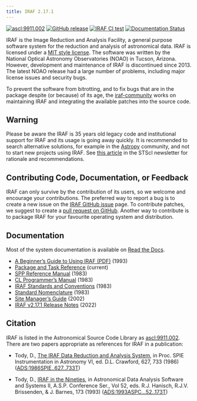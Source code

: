 ```yaml
---
title: IRAF 2.17.1
---
```


[![ascl:9911.002](https://img.shields.io/badge/ascl-9911.002-blue.svg?colorB=262255)](http://ascl.net/9911.002)
[![GitHub release](https://img.shields.io/github/release/iraf-community/iraf.svg)](https://github.com/iraf-community/iraf/releases/latest)
[![IRAF CI test](https://github.com/iraf-community/iraf/workflows/IRAF%20CI%20test/badge.svg)](https://github.com/olebole/iraf/actions?query=workflow%3A%22IRAF+CI+test%22)
[![Documentation Status](https://readthedocs.org/projects/iraf/badge/?version=latest)](https://iraf.readthedocs.io/en/latest/?badge=latest)

IRAF is the Image Reduction and Analysis Facility, a general purpose
software system for the reduction and analysis of astronomical
data. IRAF is licensed under a [MIT style license](COPYRIGHT). The
software was written by the National Optical Astronomy Observatories
(NOAO) in Tucson, Arizona. However, development and maintenance of
IRAF is discontinued since 2013. The latest NOAO release had a large
number of problems, including major license issues and security bugs.

To prevent the software from bitrotting, and to fix bugs that are in
the package despite (or because) of its age, the
[iraf-community](https://github.com/iraf-community/) works on
maintaining IRAF and integrating the available patches into the source
code.

## Warning

Please be aware the IRAF is 35 years old legacy code and institutional
support for IRAF and its usage is going away quickly. It is
recommended to search alternative solutions, for example in the
[Astropy](https://astropy.org) community, and not to start new
projects using IRAF. See [this
article](http://www.stsci.edu/news/newsletters/pagecontent/institute-newsletters/2018-volume-35-issue-03/removing-the-institutes-dependence-on-iraf-you-can-do-it-too)
in the STScI newsletter for rationale and recommendations.

## Contributing Code, Documentation, or Feedback

IRAF can only survive by the contribution of its users, so we welcome
and encourage your contributions. The preferred way to report a bug is
to create a new issue on the
[IRAF GitHub issue](https://github.com/iraf-community/iraf/issues) page.
To contribute patches, we suggest to create a
[pull request on GitHub](https://github.com/iraf-community/iraf/pulls).
Another way to contribute is to package IRAF for your favourite operating
system and distribution.


## Documentation

Most of the system documentation is available on [Read the
Docs](https://iraf.readthedocs.io/).

 * [A Beginner’s Guide to Using IRAF (PDF)](doc/beguide.pdf) (1993)
 * [Package and Task Reference](https://iraf.readthedocs.io/en/latest/tasks/index.html) (current)
 * [SPP Reference Manual](https://iraf.readthedocs.io/en/latest/spp.html) (1983)
 * [CL Programmer’s Manual](https://iraf.readthedocs.io/en/latest/clman.html) (1983)
 * [IRAF Standards and Conventions](https://iraf.readthedocs.io/en/latest/std.html) (1983)
 * [Standard Nomenclature](https://iraf.readthedocs.io/en/latest/std_gl.html) (1983)
 * [Site Manager’s Guide](https://iraf.readthedocs.io/en/latest/unixsmg.html) (2002)
 * [IRAF v2.17.1 Release Notes](https://iraf.readthedocs.io/en/latest/releases/v217revs.html) (2022)

## Citation

IRAF is listed in the Astronomical Source Code Library as
[ascl:9911.002](https://ascl.net/9911.002). There are two papers appropriate
as references for IRAF in a publication:

* Tody, D., [The IRAF Data Reduction and Analysis
  System](https://iraf-community.github.io/doc/iraf.pdf), in
  Proc. SPIE Instrumentation in Astronomy VI, ed. D.L. Crawford, 627,
  733 (1986)
  ([ADS:1986SPIE..627..733T](https://ui.adsabs.harvard.edu/abs/1986SPIE..627..733T))
  
* Tody, D., [IRAF in the
  Nineties](https://iraf-community.github.io/doc/iraf92.pdf), in
  Astronomical Data Analysis Software and Systems II,
  A.S.P. Conference Ser., Vol 52, eds. R.J. Hanisch,
  R.J.V. Brissenden, & J. Barnes, 173 (1993)
  ([ADS:1993ASPC...52..173T](https://ui.adsabs.harvard.edu/abs/1993ASPC...52..173T))
  
